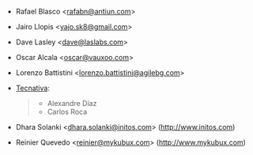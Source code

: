 - Rafael Blasco \<<rafabn@antiun.com>\>

- Jairo Llopis \<<yajo.sk8@gmail.com>\>

- Dave Lasley \<<dave@laslabs.com>\>

- Oscar Alcala \<<oscar@vauxoo.com>\>

- Lorenzo Battistini \<<lorenzo.battistini@agilebg.com>\>

- [Tecnativa](https://www.tecnativa.com):

  > - Alexandre Díaz
  > - Carlos Roca

- Dhara Solanki \<<dhara.solanki@initos.com>\> (<http://www.initos.com>)

- Reinier Quevedo \<<reinier@mykubux.com>\> (<http://www.mykubux.com>)
